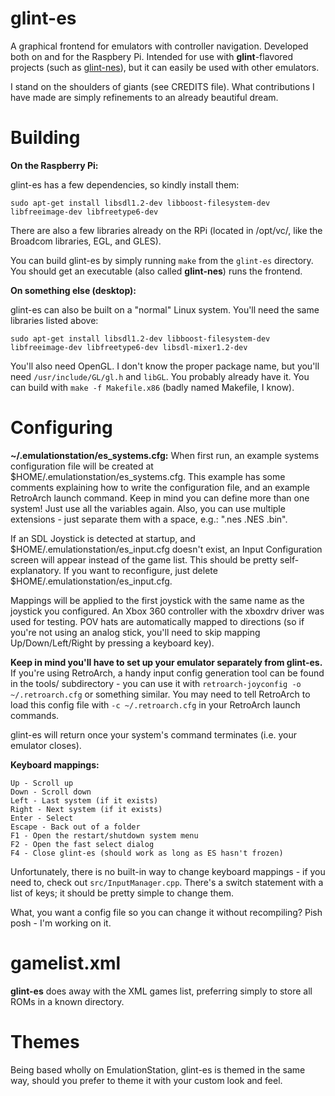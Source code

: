 glint-es
========

A graphical frontend for emulators with controller navigation. Developed both on and for the Raspbery Pi. Intended for use with **glint**-flavored projects (such as [glint-nes](https://github.com/normalocity/glint-nes)), but it can easily be used with other emulators.

I stand on the shoulders of giants (see CREDITS file). What contributions I have made are simply refinements to an already beautiful dream.

Building
========

**On the Raspberry Pi:**

glint-es has a few dependencies, so kindly install them:
```
sudo apt-get install libsdl1.2-dev libboost-filesystem-dev libfreeimage-dev libfreetype6-dev
```

There are also a few libraries already on the RPi (located in /opt/vc/, like the Broadcom libraries, EGL, and GLES).

You can build glint-es by simply running `make` from the `glint-es` directory. You should get an executable (also called **glint-nes**) runs the frontend.

**On something else (desktop):**

glint-es can also be built on a "normal" Linux system. You'll need the same libraries listed above:
```
sudo apt-get install libsdl1.2-dev libboost-filesystem-dev libfreeimage-dev libfreetype6-dev libsdl-mixer1.2-dev
```

You'll also need OpenGL. I don't know the proper package name, but you'll need `/usr/include/GL/gl.h` and `libGL`. You probably already have it. You can build with `make -f Makefile.x86` (badly named Makefile, I know).

Configuring
===========

**~/.emulationstation/es_systems.cfg:**
When first run, an example systems configuration file will be created at $HOME/.emulationstation/es_systems.cfg. This example has some comments explaining how to write the configuration file, and an example RetroArch launch command. Keep in mind you can define more than one system! Just use all the variables again. Also, you can use multiple extensions - just separate them with a space, e.g.: ".nes .NES .bin".

If an SDL Joystick is detected at startup, and $HOME/.emulationstation/es_input.cfg doesn't exist, an Input Configuration screen will appear instead of the game list.
This should be pretty self-explanatory. If you want to reconfigure, just delete $HOME/.emulationstation/es_input.cfg.

Mappings will be applied to the first joystick with the same name as the joystick you configured.
An Xbox 360 controller with the xboxdrv driver was used for testing. POV hats are automatically mapped to directions (so if you're not using an analog stick, you'll need to skip mapping Up/Down/Left/Right by pressing a keyboard key).

**Keep in mind you'll have to set up your emulator separately from glint-es.**
If you're using RetroArch, a handy input config generation tool can be found in the tools/ subdirectory - you can use it with `retroarch-joyconfig -o ~/.retroarch.cfg` or something similar. You may need to tell RetroArch to load this config file with `-c ~/.retroarch.cfg` in your RetroArch launch commands.

glint-es will return once your system's command terminates (i.e. your emulator closes).


**Keyboard mappings:**

    Up - Scroll up
    Down - Scroll down
    Left - Last system (if it exists)
    Right - Next system (if it exists)
    Enter - Select
    Escape - Back out of a folder
    F1 - Open the restart/shutdown system menu
    F2 - Open the fast select dialog
    F4 - Close glint-es (should work as long as ES hasn't frozen)

Unfortunately, there is no built-in way to change keyboard mappings - if you need to, check out `src/InputManager.cpp`. There's a switch statement with a list of keys; it should be pretty simple to change them.

What, you want a config file so you can change it without recompiling? Pish posh - I'm working on it.

gamelist.xml
============

**glint-es** does away with the XML games list, preferring simply to store all ROMs in a known directory.

Themes
======

Being based wholly on EmulationStation, glint-es is themed in the same way, should you prefer to theme it with your custom look and feel.